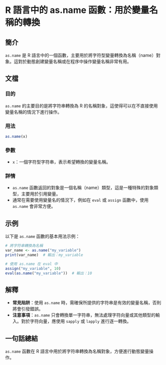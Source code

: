 <!--
Meta Description: # R 語言中的 as.name 函數：用於變量名稱的轉換 ## 簡介 `as.name` 是 R 語言中的一個函數，主要用於將字符型變量轉換為名稱（name）對象。這對於動態創建變量名稱或在程序中操作變量名稱非常有用。 ## 文檔 ### 目的 `as.name` 的主要目的是將字符串轉換為 R ...
Meta Keywords: name, my_variable, eval, assign, var_name
-->

# R 語言中的 as.name 函數：用於變量名稱的轉換

## 簡介
`as.name` 是 R 語言中的一個函數，主要用於將字符型變量轉換為名稱（name）對象。這對於動態創建變量名稱或在程序中操作變量名稱非常有用。

## 文檔
### 目的
`as.name` 的主要目的是將字符串轉換為 R 的名稱對象，這使得可以在不直接使用變量名稱的情況下進行操作。

### 用法
```R
as.name(x)
```

### 參數
- `x`：一個字符型字符串，表示希望轉換的變量名稱。

### 詳情
- `as.name` 函數返回的對象是一個名稱（name）類型，這是一種特殊的對象類型，主要用於引用變量。
- 通常在需要使用變量名的情況下，例如在 `eval` 或 `assign` 函數中，使用 `as.name` 會非常方便。

## 示例
以下是 `as.name` 函數的基本用法示例：

```R
# 將字符串轉換為名稱
var_name <- as.name("my_variable")
print(var_name)  # 輸出：my_variable

# 使用 as.name 在 eval 中
assign("my_variable", 10)
eval(as.name("my_variable"))  # 輸出：10
```

## 解釋
- **常見陷阱**：使用 `as.name` 時，需確保所提供的字符串是有效的變量名稱，否則將會引發錯誤。
- **注意事項**：`as.name` 只會轉換單一字符串，無法處理字符向量或其他類型的輸入。對於字符向量，應使用 `sapply` 或 `lapply` 進行逐一轉換。

## 一句話總結
`as.name` 函數在 R 語言中用於將字符串轉換為名稱對象，方便進行動態變量操作。